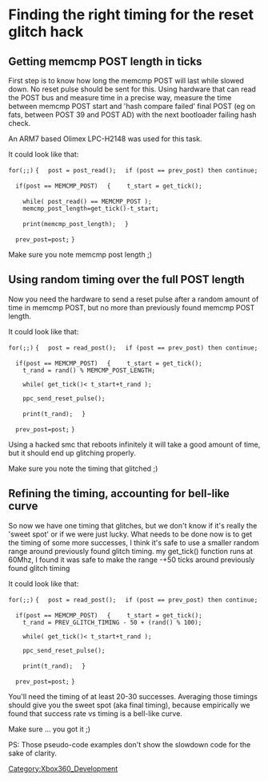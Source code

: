 # Finding the right timing for the reset glitch hack

## Getting memcmp POST length in ticks

First step is to know how long the memcmp POST will last while slowed
down. No reset pulse should be sent for this. Using hardware that can
read the POST bus and measure time in a precise way, measure the time
between memcmp POST start and 'hash compare failed' final POST (eg on
fats, between POST 39 and POST AD) with the next bootloader failing hash
check.

An ARM7 based Olimex LPC-H2148 was used for this task.

It could look like that:

`for(;;)`
`{`
`  post = post_read();`
`  if (post == prev_post) then continue;`

`  if(post == MEMCMP_POST)`
`  {`
`    t_start = get_tick();`

`    while( post_read() == MEMCMP_POST );`
`    `
`    memcmp_post_length=get_tick()-t_start;`

`    print(memcmp_post_length);`
`  }`

`  prev_post=post;`
`}`

Make sure you note memcmp post length ;)

## Using random timing over the full POST length

Now you need the hardware to send a reset pulse after a random amount of
time in memcmp POST, but no more than previously found memcmp POST
length.

It could look like that:

`for(;;)`
`{`
`  post = read_post();`
`  if (post == prev_post) then continue;`

`  if(post == MEMCMP_POST)`
`  {`
`    t_start = get_tick();`
`    t_rand = rand() % MEMCMP_POST_LENGTH;`

`    while( get_tick()< t_start+t_rand );`

`    ppc_send_reset_pulse();`

`    print(t_rand);`
`  }`

`  prev_post=post;`
`}`

Using a hacked smc that reboots infinitely it will take a good amount of
time, but it should end up glitching properly.

Make sure you note the timing that glitched ;)

## Refining the timing, accounting for bell-like curve

So now we have one timing that glitches, but we don't know if it's
really the 'sweet spot' or if we were just lucky. What needs to be done
now is to get the timing of some more successes, I think it's safe to
use a smaller random range around previously found glitch timing. my
get_tick() function runs at 60Mhz, I found it was safe to make the
range -+50 ticks around previously found glitch timing

It could look like that:

`for(;;)`
`{`
`  post = read_post();`
`  if (post == prev_post) then continue;`

`  if(post == MEMCMP_POST)`
`  {`
`    t_start = get_tick();`
`    t_rand = PREV_GLITCH_TIMING - 50 + (rand() % 100);`

`    while( get_tick()< t_start+t_rand );`

`    ppc_send_reset_pulse();`

`    print(t_rand);`
`  }`

`  prev_post=post;`
`}`

You'll need the timing of at least 20-30 successes. Averaging those
timings should give you the sweet spot (aka final timing), because
empirically we found that success rate vs timing is a bell-like curve.

Make sure ... you got it ;)

PS: Those pseudo-code examples don't show the slowdown code for the sake
of clarity.

[Category:Xbox360_Development](Category:Xbox360_Development "wikilink")